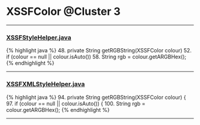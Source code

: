 # XSSFColor @Cluster 3

***

### [XSSFStyleHelper.java](https://searchcode.com/codesearch/view/112283803/)
{% highlight java %}
48. private String getRGBString(XSSFColor colour)
52.   if (colour == null || colour.isAuto())
58.     String rgb = colour.getARGBHex();
{% endhighlight %}

***

### [XSSFXMLStyleHelper.java](https://searchcode.com/codesearch/view/110498472/)
{% highlight java %}
94. private String getRGBString(XSSFColor colour) {
97.   if (colour == null || colour.isAuto()) {
100.     String rgb = colour.getARGBHex();
{% endhighlight %}

***


